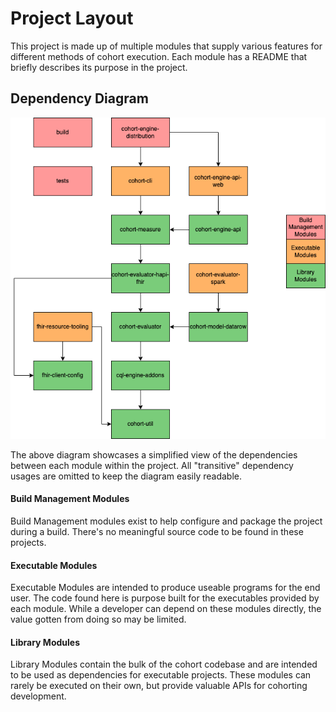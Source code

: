 # Project Layout
This project is made up of multiple modules that supply various features for different methods of cohort execution.
Each module has a README that briefly describes its purpose in the project.

## Dependency Diagram
![Dependency Diagram](dependency-diagram.png)

The above diagram showcases a simplified view of the dependencies between each module within the project.
All "transitive" dependency usages are omitted to keep the diagram easily readable.

#### Build Management Modules
Build Management modules exist to help configure and package the project during a build.
There's no meaningful source code to be found in these projects.

#### Executable Modules
Executable Modules are intended to produce useable programs for the end user.
The code found here is purpose built for the executables provided by each module.
While a developer can depend on these modules directly, the value gotten from doing so may be limited.

#### Library Modules
Library Modules contain the bulk of the cohort codebase and are intended to be used as dependencies for executable projects.
These modules can rarely be executed on their own, but provide valuable APIs for cohorting development.
